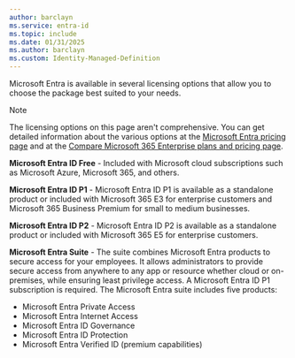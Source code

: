 ```yaml
---
author: barclayn
ms.service: entra-id
ms.topic: include
ms.date: 01/31/2025
ms.author: barclayn
ms.custom: Identity-Managed-Definition
---
```


Microsoft Entra is available in several licensing options that allow you to choose the package best suited to your needs.

>[!NOTE]
>The licensing options on this page aren't comprehensive. You can get detailed information about the various options at the [Microsoft Entra pricing page](https://www.microsoft.com/security/business/microsoft-entra-pricing) and at the [Compare Microsoft 365 Enterprise plans and pricing page](https://www.microsoft.com/microsoft-365/enterprise/microsoft365-plans-and-pricing).


**Microsoft Entra ID Free** - Included with Microsoft cloud subscriptions such as Microsoft Azure, Microsoft 365, and others.

**Microsoft Entra ID P1** - Microsoft Entra ID P1 is available as a standalone product or included with Microsoft 365 E3 for enterprise customers and Microsoft 365 Business Premium for small to medium businesses.

**Microsoft Entra ID P2** - Microsoft Entra ID P2 is available as a standalone product or included with Microsoft 365 E5 for enterprise customers.

**Microsoft Entra Suite** - The suite combines Microsoft Entra products to secure access for your employees. It allows administrators to provide secure access from anywhere to any app or resource whether cloud or on-premises, while ensuring least privilege access. A Microsoft Entra ID P1 subscription is required. The Microsoft Entra suite includes five products:

- Microsoft Entra Private Access
- Microsoft Entra Internet Access
- Microsoft Entra ID Governance
- Microsoft Entra ID Protection
- Microsoft Entra Verified ID (premium capabilities)